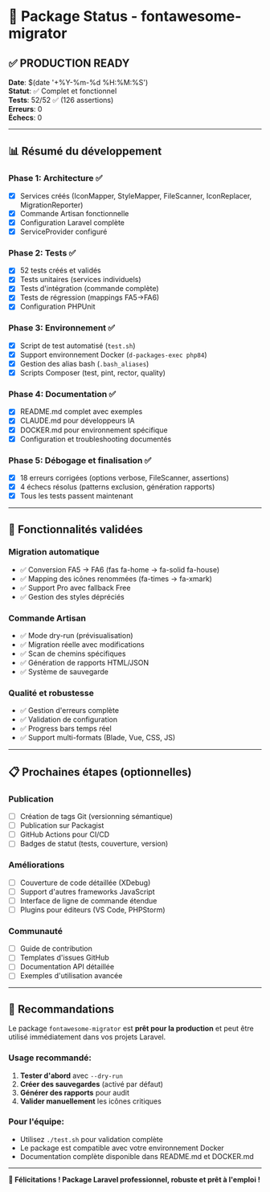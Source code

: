 # 🎉 Package Status - fontawesome-migrator

## ✅ PRODUCTION READY

**Date**: $(date '+%Y-%m-%d %H:%M:%S')  
**Statut**: ✅ Complet et fonctionnel  
**Tests**: 52/52 ✅ (126 assertions)  
**Erreurs**: 0  
**Échecs**: 0  

---

## 📊 Résumé du développement

### Phase 1: Architecture ✅
- [x] Services créés (IconMapper, StyleMapper, FileScanner, IconReplacer, MigrationReporter)
- [x] Commande Artisan fonctionnelle
- [x] Configuration Laravel complète
- [x] ServiceProvider configuré

### Phase 2: Tests ✅ 
- [x] 52 tests créés et validés
- [x] Tests unitaires (services individuels)
- [x] Tests d'intégration (commande complète)
- [x] Tests de régression (mappings FA5→FA6)
- [x] Configuration PHPUnit

### Phase 3: Environnement ✅
- [x] Script de test automatisé (`test.sh`) 
- [x] Support environnement Docker (`d-packages-exec php84`)
- [x] Gestion des alias bash (`.bash_aliases`)
- [x] Scripts Composer (test, pint, rector, quality)

### Phase 4: Documentation ✅
- [x] README.md complet avec exemples
- [x] CLAUDE.md pour développeurs IA
- [x] DOCKER.md pour environnement spécifique
- [x] Configuration et troubleshooting documentés

### Phase 5: Débogage et finalisation ✅
- [x] 18 erreurs corrigées (options verbose, FileScanner, assertions)
- [x] 4 échecs résolus (patterns exclusion, génération rapports)
- [x] Tous les tests passent maintenant

---

## 🚀 Fonctionnalités validées

### Migration automatique
- ✅ Conversion FA5 → FA6 (fas fa-home → fa-solid fa-house)
- ✅ Mapping des icônes renommées (fa-times → fa-xmark)
- ✅ Support Pro avec fallback Free
- ✅ Gestion des styles dépréciés

### Commande Artisan
- ✅ Mode dry-run (prévisualisation)
- ✅ Migration réelle avec modifications
- ✅ Scan de chemins spécifiques
- ✅ Génération de rapports HTML/JSON
- ✅ Système de sauvegarde

### Qualité et robustesse
- ✅ Gestion d'erreurs complète
- ✅ Validation de configuration
- ✅ Progress bars temps réel
- ✅ Support multi-formats (Blade, Vue, CSS, JS)

---

## 📋 Prochaines étapes (optionnelles)

### Publication
- [ ] Création de tags Git (versionning sémantique)
- [ ] Publication sur Packagist
- [ ] GitHub Actions pour CI/CD
- [ ] Badges de statut (tests, couverture, version)

### Améliorations
- [ ] Couverture de code détaillée (XDebug)
- [ ] Support d'autres frameworks JavaScript
- [ ] Interface de ligne de commande étendue
- [ ] Plugins pour éditeurs (VS Code, PHPStorm)

### Communauté
- [ ] Guide de contribution
- [ ] Templates d'issues GitHub
- [ ] Documentation API détaillée
- [ ] Exemples d'utilisation avancée

---

## 🎯 Recommandations

Le package `fontawesome-migrator` est **prêt pour la production** et peut être utilisé immédiatement dans vos projets Laravel.

### Usage recommandé:
1. **Tester d'abord** avec `--dry-run` 
2. **Créer des sauvegardes** (activé par défaut)
3. **Générer des rapports** pour audit
4. **Valider manuellement** les icônes critiques

### Pour l'équipe:
- Utilisez `./test.sh` pour validation complète
- Le package est compatible avec votre environnement Docker
- Documentation complète disponible dans README.md et DOCKER.md

---

**🎉 Félicitations ! Package Laravel professionnel, robuste et prêt à l'emploi !**